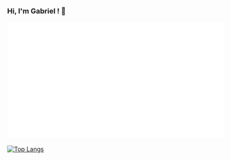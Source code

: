 ### Hi, I'm Gabriel ! 👋

![Welcom](./hello.svg)

[![Top Langs](https://github-readme-stats.vercel.app/api/top-langs/?username=CookedIdeas&hide=SCSS,Dockerfile)](https://github.com/anuraghazra/github-readme-stats)

<!--
**CookedIdeas/CookedIdeas** is a ✨ _special_ ✨ repository because its `README.md` (this file) appears on your GitHub profile.

Here are some ideas to get you started:

- 🔭 I’m currently working on ...
- 🌱 I’m currently learning ...
- 👯 I’m looking to collaborate on ...
- 🤔 I’m looking for help with ...
- 💬 Ask me about ...
- 📫 How to reach me: ...
- 😄 Pronouns: ...
- ⚡ Fun fact: ...
-->
